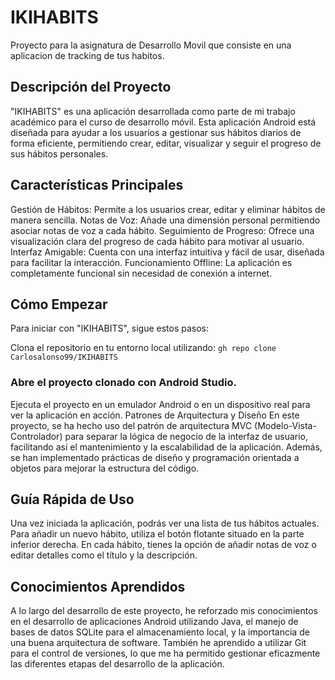 # IKIHABITS
Proyecto para la asignatura de Desarrollo Movil que consiste en una aplicacion de tracking de tus habitos.

## Descripción del Proyecto
"IKIHABITS" es una aplicación desarrollada como parte de mi trabajo académico para el curso de desarrollo móvil. Esta aplicación Android está diseñada para ayudar a los usuarios a gestionar sus hábitos diarios de forma eficiente, permitiendo crear, editar, visualizar y seguir el progreso de sus hábitos personales.

## Características Principales
Gestión de Hábitos: Permite a los usuarios crear, editar y eliminar hábitos de manera sencilla.
Notas de Voz: Añade una dimensión personal permitiendo asociar notas de voz a cada hábito.
Seguimiento de Progreso: Ofrece una visualización clara del progreso de cada hábito para motivar al usuario.
Interfaz Amigable: Cuenta con una interfaz intuitiva y fácil de usar, diseñada para facilitar la interacción.
Funcionamiento Offline: La aplicación es completamente funcional sin necesidad de conexión a internet.

## Cómo Empezar
Para iniciar con "IKIHABITS", sigue estos pasos:

Clona el repositorio en tu entorno local utilizando:
`gh repo clone Carlosalonso99/IKIHABITS`
### Abre el proyecto clonado con Android Studio.
Ejecuta el proyecto en un emulador Android o en un dispositivo real para ver la aplicación en acción.
Patrones de Arquitectura y Diseño
En este proyecto, se ha hecho uso del patrón de arquitectura MVC (Modelo-Vista-Controlador) para separar la lógica de negocio de la interfaz de usuario, facilitando así el mantenimiento y la escalabilidad de la aplicación. Además, se han implementado prácticas de diseño y programación orientada a objetos para mejorar la estructura del código.

## Guía Rápida de Uso
Una vez iniciada la aplicación, podrás ver una lista de tus hábitos actuales. Para añadir un nuevo hábito, utiliza el botón flotante situado en la parte inferior derecha. En cada hábito, tienes la opción de añadir notas de voz o editar detalles como el título y la descripción.

## Conocimientos Aprendidos
A lo largo del desarrollo de este proyecto, he reforzado mis conocimientos en el desarrollo de aplicaciones Android utilizando Java, el manejo de bases de datos SQLite para el almacenamiento local, y la importancia de una buena arquitectura de software. También he aprendido a utilizar Git para el control de versiones, lo que me ha permitido gestionar eficazmente las diferentes etapas del desarrollo de la aplicación.
